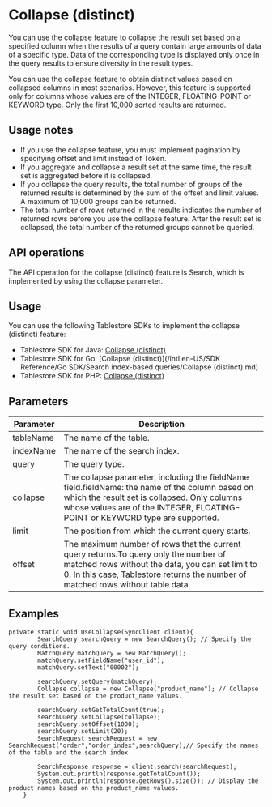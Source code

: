 # Collapse \(distinct\)

You can use the collapse feature to collapse the result set based on a specified column when the results of a query contain large amounts of data of a specific type. Data of the corresponding type is displayed only once in the query results to ensure diversity in the result types.

You can use the collapse feature to obtain distinct values based on collapsed columns in most scenarios. However, this feature is supported only for columns whose values are of the INTEGER, FLOATING-POINT or KEYWORD type. Only the first 10,000 sorted results are returned.

## Usage notes

-   If you use the collapse feature, you must implement pagination by specifying offset and limit instead of Token.
-   If you aggregate and collapse a result set at the same time, the result set is aggregated before it is collapsed.
-   If you collapse the query results, the total number of groups of the returned results is determined by the sum of the offset and limit values. A maximum of 10,000 groups can be returned.
-   The total number of rows returned in the results indicates the number of returned rows before you use the collapse feature. After the result set is collapsed, the total number of the returned groups cannot be queried.

## API operations

The API operation for the collapse \(distinct\) feature is Search, which is implemented by using the collapse parameter.

## Usage

You can use the following Tablestore SDKs to implement the collapse \(distinct\) feature:

-   Tablestore SDK for Java: [Collapse \(distinct\)]()
-   Tablestore SDK for Go: [Collapse \(distinct\)](/intl.en-US/SDK Reference/Go SDK/Search index-based queries/Collapse (distinct).md)
-   Tablestore SDK for PHP: [Collapse \(distinct\)]()

## Parameters

|Parameter|Description|
|---------|-----------|
|tableName|The name of the table.|
|indexName|The name of the search index.|
|query|The query type.|
|collapse|The collapse parameter, including the fieldName field.fieldName: the name of the column based on which the result set is collapsed. Only columns whose values are of the INTEGER, FLOATING-POINT or KEYWORD type are supported. |
|limit|The position from which the current query starts.|
|offset|The maximum number of rows that the current query returns.To query only the number of matched rows without the data, you can set limit to 0. In this case, Tablestore returns the number of matched rows without table data. |

## Examples

```
private static void UseCollapse(SyncClient client){
        SearchQuery searchQuery = new SearchQuery(); // Specify the query conditions.
        MatchQuery matchQuery = new MatchQuery();
        matchQuery.setFieldName("user_id");
        matchQuery.setText("00002");

        searchQuery.setQuery(matchQuery);
        Collapse collapse = new Collapse("product_name"); // Collapse the result set based on the product_name values.

        searchQuery.setGetTotalCount(true);
        searchQuery.setCollapse(collapse);
        searchQuery.setOffset(1000);
        searchQuery.setLimit(20);
        SearchRequest searchRequest = new SearchRequest("order","order_index",searchQuery);// Specify the names of the table and the search index.

        SearchResponse response = client.search(searchRequest);  
        System.out.println(response.getTotalCount());    
        System.out.println(response.getRows().size()); // Display the product names based on the product_name values.
    }
```

